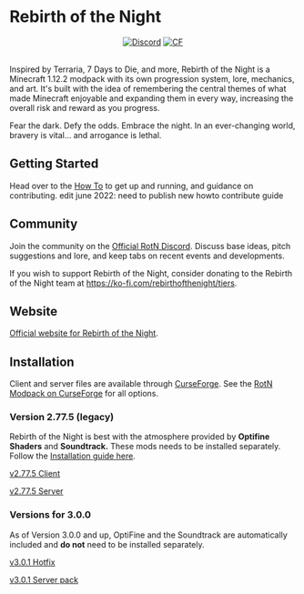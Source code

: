 # Rebirth of the Night
<p align="center">
  <a href="https://discord.gg/rotn"><img src="https://img.shields.io/discord/620840315498004480?label=discord&style=flat-square" alt="Discord"></a>
	<a href="https://www.curseforge.com/minecraft/modpacks/rebirth-of-the-night"><img src="http://cf.way2muchnoise.eu/full_338901_downloads.svg" alt="CF"></a><br><br>
</p>

Inspired by Terraria, 7 Days to Die, and more, Rebirth of the Night is a Minecraft 1.12.2 modpack with its own
progression system, lore, mechanics, and art. It's built with the idea of remembering the central themes of what made
Minecraft enjoyable and expanding them in every way, increasing the overall risk and reward as you progress.

Fear the dark. Defy the odds. Embrace the night. In an ever-changing world, bravery is vital... and arrogance is lethal.

## Getting Started

Head over to the [How To](docs/how-to.md) to get up and running, and guidance on contributing. edit june 2022: need to publish new howto contribute guide

## Community

Join the community on the [Official RotN Discord](https://discord.gg/rotn). Discuss base ideas, pitch suggestions and
lore, and keep tabs on recent events and developments.

If you wish to support Rebirth of the Night, consider donating to
the Rebirth of the Night team at https://ko-fi.com/rebirthofthenight/tiers.

## Website

[Official website for Rebirth of the Night](https://rebirthofthenight.com/).

## Installation

Client and server files are available through [CurseForge](https://www.curseforge.com/). See
the [RotN Modpack on CurseForge](https://www.curseforge.com/minecraft/modpacks/rebirth-of-the-night) for all options.

### Version 2.77.5 (legacy)

Rebirth of the Night is best with the atmosphere provided by **Optifine Shaders** and **Soundtrack.** These mods needs
to be installed separately. Follow the [Installation guide here](https://wiki.rebirthofthenight.com/wiki/Installation).

[v2.77.5 Client](https://www.curseforge.com/minecraft/modpacks/rebirth-of-the-night/files/2974800)

[v2.77.5 Server](https://www.curseforge.com/minecraft/modpacks/rebirth-of-the-night/files/2974807)

### Versions for 3.0.0 

As of Version 3.0.0 and up, OptiFine and the Soundtrack are automatically included and **do not** need to be installed separately.

[v3.0.1 Hotfix](https://www.curseforge.com/minecraft/modpacks/rebirth-of-the-night/files/3732110)

[v3.0.1 Server pack](https://www.curseforge.com/minecraft/modpacks/rebirth-of-the-night/files/3732231) 
